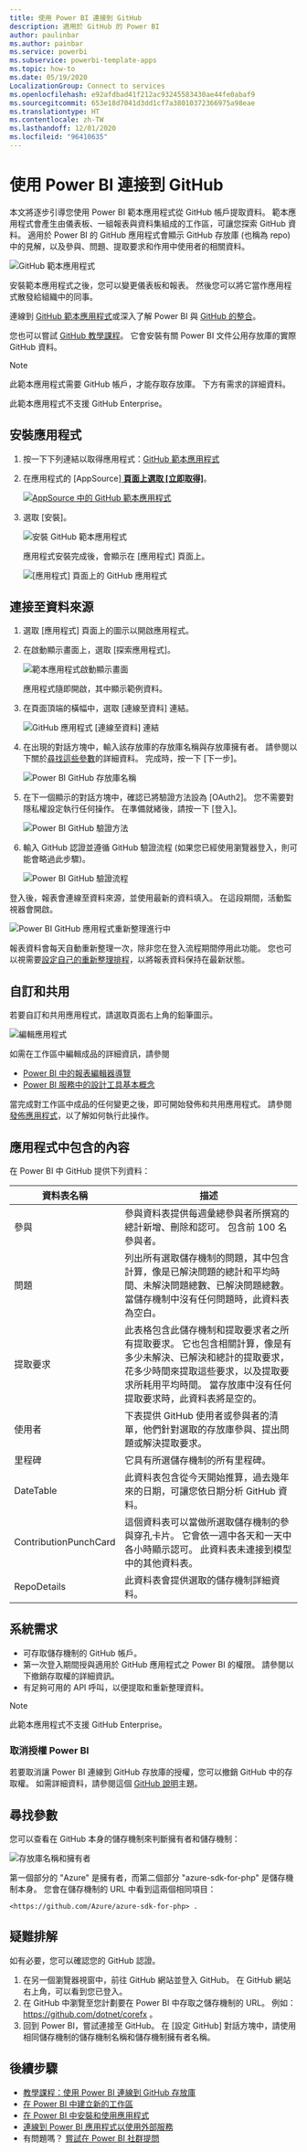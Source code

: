 ```yaml
---
title: 使用 Power BI 連接到 GitHub
description: 適用於 GitHub 的 Power BI
author: paulinbar
ms.author: painbar
ms.service: powerbi
ms.subservice: powerbi-template-apps
ms.topic: how-to
ms.date: 05/19/2020
LocalizationGroup: Connect to services
ms.openlocfilehash: e92afdbad41f212ac93245583430ae44fe0abaf9
ms.sourcegitcommit: 653e18d7041d3dd1cf7a38010372366975a98eae
ms.translationtype: HT
ms.contentlocale: zh-TW
ms.lasthandoff: 12/01/2020
ms.locfileid: "96410635"
---
```

# <a name="connect-to-github-with-power-bi"></a>使用 Power BI 連接到 GitHub
本文將逐步引導您使用 Power BI 範本應用程式從 GitHub 帳戶提取資料。 範本應用程式會產生由儀表板、一組報表與資料集組成的工作區，可讓您探索 GitHub 資料。 適用於 Power BI 的 GitHub 應用程式會顯示 GitHub 存放庫 (也稱為 repo) 中的見解，以及參與、問題、提取要求和作用中使用者的相關資料。

![GitHub 範本應用程式](media/service-connect-to-github/service-github-app-report.png)

安裝範本應用程式之後，您可以變更儀表板和報表。 然後您可以將它當作應用程式散發給組織中的同事。

連線到 [GitHub 範本應用程式](https://app.powerbi.com/groups/me/getapps/services/pbi-contentpacks.pbiapps-github)或深入了解 Power BI 與 [GitHub 的整合](https://powerbi.microsoft.com/integrations/github)。

您也可以嘗試 [GitHub 教學課程](service-tutorial-connect-to-github.md)。 它會安裝有關 Power BI 文件公用存放庫的實際 GitHub 資料。

>[!NOTE]
>此範本應用程式需要 GitHub 帳戶，才能存取存放庫。 下方有需求的詳細資料。
>
>此範本應用程式不支援 GitHub Enterprise。

## <a name="install-the-app"></a>安裝應用程式

1. 按一下下列連結以取得應用程式：[GitHub 範本應用程式](https://app.powerbi.com/groups/me/getapps/services/pbi-contentpacks.pbiapps-github)

1. 在應用程式的 [AppSource][ **頁面上選取 [立即取得]**](https://app.powerbi.com/groups/me/getapps/services/pbi-contentpacks.pbiapps-github)。

    [![AppSource 中的 GitHub 範本應用程式](media/service-connect-to-github/service-github-template-app-appsource-get-it-now.png)](https://app.powerbi.com/groups/me/getapps/services/pbi-contentpacks.pbiapps-github)

1. 選取 [安裝]。 

    ![安裝 GitHub 範本應用程式](media/service-connect-to-github/service-regional-emergency-response-select-install.png)

    應用程式安裝完成後，會顯示在 [應用程式] 頁面上。

   ![[應用程式] 頁面上的 GitHub 應用程式](media/service-connect-to-github/service-github-app-apps-page-icon.png)

## <a name="connect-to-data-sources"></a>連接至資料來源

1. 選取 [應用程式] 頁面上的圖示以開啟應用程式。

1. 在啟動顯示畫面上，選取 [探索應用程式]。

   ![範本應用程式啟動顯示畫面](media/service-connect-to-github/service-github-app-splash-screen.png)

   應用程式隨即開啟，其中顯示範例資料。

1. 在頁面頂端的橫幅中，選取 [連線至資料] 連結。

   ![GitHub 應用程式 [連線至資料] 連結](media/service-connect-to-github/service-github-app-connect-data.png)

1. 在出現的對話方塊中，輸入該存放庫的存放庫名稱與存放庫擁有者。 請參閱以下關於[尋找這些參數](#FindingParams)的詳細資料。 完成時，按一下 [下一步]。

   ![Power BI GitHub 存放庫名稱](media/service-connect-to-github/power-bi-github-app-tutorial-connect.png)

1. 在下一個顯示的對話方塊中，確認已將驗證方法設為 [OAuth2]。 您不需要對隱私權設定執行任何操作。 在準備就緒後，請按一下 [登入]。

   ![Power BI GitHub 驗證方法](media/service-connect-to-github/power-bi-github-authentication.png)

1. 輸入 GitHub 認證並遵循 GitHub 驗證流程 (如果您已經使用瀏覽器登入，則可能會略過此步驟)。

   ![Power BI GitHub 驗證流程](media/service-connect-to-github/power-bi-github-authenticate-process.png)


登入後，報表會連線至資料來源，並使用最新的資料填入。 在這段期間，活動監視器會開啟。

![Power BI GitHub 應用程式重新整理進行中](media/service-connect-to-github/service-github-app-refresh-monitor.png)

報表資料會每天自動重新整理一次，除非您在登入流程期間停用此功能。 您也可以視需要[設定自己的重新整理排程](./refresh-scheduled-refresh.md)，以將報表資料保持在最新狀態。

## <a name="customize-and-share"></a>自訂和共用

若要自訂和共用應用程式，請選取頁面右上角的鉛筆圖示。

![編輯應用程式](media/service-template-apps-install-distribute/power-bi-template-app-edit-app.png)


如需在工作區中編輯成品的詳細資訊，請參閱
* [Power BI 中的報表編輯器導覽](../create-reports/service-the-report-editor-take-a-tour.md)
* [Power BI 服務中的設計工具基本概念](../fundamentals/service-basic-concepts.md)

當完成對工作區中成品的任何變更之後，即可開始發佈和共用應用程式。 請參閱[發佈應用程式](../collaborate-share/service-create-distribute-apps.md#publish-your-app)，以了解如何執行此操作。

## <a name="whats-included-in-the-app"></a>應用程式中包含的內容
在 Power BI 中 GitHub 提供下列資料：     

| 資料表名稱 | 描述 |
| --- | --- |
| 參與 |參與資料表提供每週彙總參與者所撰寫的總計新增、刪除和認可。 包含前 100 名參與者。 |
| 問題 |列出所有選取儲存機制的問題，其中包含計算，像是已解決問題的總計和平均時間、未解決問題總數、已解決問題總數。 當儲存機制中沒有任何問題時，此資料表為空白。 |
| 提取要求 |此表格包含此儲存機制和提取要求者之所有提取要求。 它也包含相關計算，像是有多少未解決、已解決和總計的提取要求，花多少時間來提取這些要求，以及提取要求所耗用平均時間。 當存放庫中沒有任何提取要求時，此資料表將是空的。 |
| 使用者 |下表提供 GitHub 使用者或參與者的清單，他們針對選取的存放庫參與、提出問題或解決提取要求。 |
| 里程碑 |它具有所選儲存機制的所有里程碑。 |
| DateTable |此資料表包含從今天開始推算，過去幾年來的日期，可讓您依日期分析 GitHub 資料。 |
| ContributionPunchCard |這個資料表可以當做所選取儲存機制的參與穿孔卡片。 它會依一週中各天和一天中各小時顯示認可。 此資料表未連接到模型中的其他資料表。 |
| RepoDetails |此資料表會提供選取的儲存機制詳細資料。 |

## <a name="system-requirements"></a>系統需求
* 可存取儲存機制的 GitHub 帳戶。  
* 第一次登入期間授與適用於 GitHub 應用程式之 Power BI 的權限。 請參閱以下撤銷存取權的詳細資訊。  
* 有足夠可用的 API 呼叫，以便提取和重新整理資料。
>[!NOTE]
>此範本應用程式不支援 GitHub Enterprise。

### <a name="de-authorize-power-bi"></a>取消授權 Power BI
若要取消讓 Power BI 連線到 GitHub 存放庫的授權，您可以撤銷 GitHub 中的存取權。 如需詳細資料，請參閱這個 [GitHub 說明](https://help.github.com/articles/keeping-your-ssh-keys-and-application-access-tokens-safe/#reviewing-your-authorized-applications-oauth)主題。

<a name="FindingParams"></a>
## <a name="finding-parameters"></a>尋找參數
您可以查看在 GitHub 本身的儲存機制來判斷擁有者和儲存機制：

![存放庫名稱和擁有者](media/service-connect-to-github/github_ownerrepo.png)

第一個部分的 "Azure" 是擁有者，而第二個部分 "azure-sdk-for-php" 是儲存機制本身。  您會在儲存機制的 URL 中看到這兩個相同項目：

```console
<https://github.com/Azure/azure-sdk-for-php> .
```

## <a name="troubleshooting"></a>疑難排解
如有必要，您可以確認您的 GitHub 認證。  

1. 在另一個瀏覽器視窗中，前往 GitHub 網站並登入 GitHub。 在 GitHub 網站右上角，可以看到您已登入。    
2. 在 GitHub 中瀏覽至您計劃要在 Power BI 中存取之儲存機制的 URL。 例如： https://github.com/dotnet/corefx 。  
3. 回到 Power BI，嘗試連接至 GitHub。 在 [設定 GitHub] 對話方塊中，請使用相同儲存機制的儲存機制名稱和儲存機制擁有者名稱。  

## <a name="next-steps"></a>後續步驟

* [教學課程：使用 Power BI 連線到 GitHub 存放庫](service-tutorial-connect-to-github.md)
* [在 Power BI 中建立新的工作區](../collaborate-share/service-create-the-new-workspaces.md)
* [在 Power BI 中安裝和使用應用程式](../consumer/end-user-apps.md)
* [連線到 Power BI 應用程式以使用外部服務](service-connect-to-services.md)
* 有問題嗎？ [嘗試在 Power BI 社群提問](https://community.powerbi.com/)
